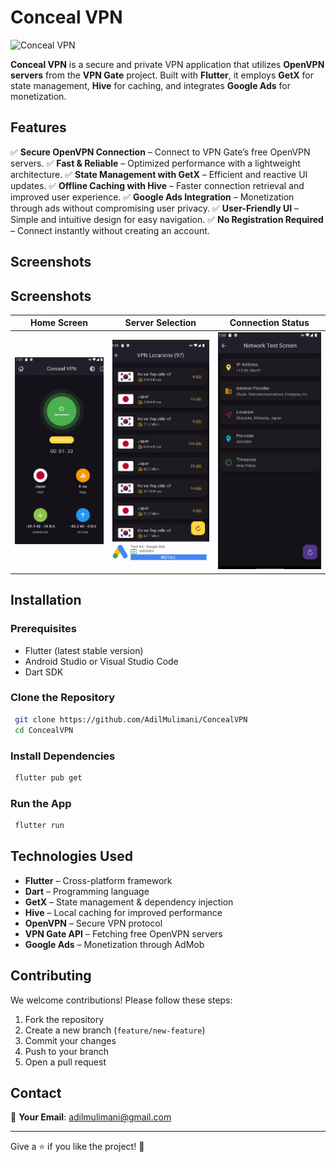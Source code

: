 # Conceal VPN

![Conceal VPN](https://your-image-url.com/banner.png)

**Conceal VPN** is a secure and private VPN application that utilizes **OpenVPN servers** from the **VPN Gate** project. Built with **Flutter**, it employs **GetX** for state management, **Hive** for caching, and integrates **Google Ads** for monetization.

## Features

✅ **Secure OpenVPN Connection** – Connect to VPN Gate’s free OpenVPN servers.
✅ **Fast & Reliable** – Optimized performance with a lightweight architecture.
✅ **State Management with GetX** – Efficient and reactive UI updates.
✅ **Offline Caching with Hive** – Faster connection retrieval and improved user experience.
✅ **Google Ads Integration** – Monetization through ads without compromising user privacy.
✅ **User-Friendly UI** – Simple and intuitive design for easy navigation.
✅ **No Registration Required** – Connect instantly without creating an account.

## Screenshots

## Screenshots

| Home Screen                                  | Server Selection                             | Connection Status                    |
|----------------------------------------------|----------------------------------------------|--------------------------------------|
| ![Home](assets/screenshots/vpnconnected.png) | ![Servers](assets/screenshots/locations.png) | ![Status](assets/screenshots/ip.png) |


## Installation

### Prerequisites
- Flutter (latest stable version)
- Android Studio or Visual Studio Code
- Dart SDK

### Clone the Repository
```sh
 git clone https://github.com/AdilMulimani/ConcealVPN
 cd ConcealVPN
```

### Install Dependencies
```sh
 flutter pub get
```

### Run the App
```sh
 flutter run
```

## Technologies Used
- **Flutter** – Cross-platform framework
- **Dart** – Programming language
- **GetX** – State management & dependency injection
- **Hive** – Local caching for improved performance
- **OpenVPN** – Secure VPN protocol
- **VPN Gate API** – Fetching free OpenVPN servers
- **Google Ads** – Monetization through AdMob

## Contributing
We welcome contributions! Please follow these steps:
1. Fork the repository
2. Create a new branch (`feature/new-feature`)
3. Commit your changes
4. Push to your branch
5. Open a pull request

## Contact
📧 **Your Email**: adilmulimani@gmail.com 


---

Give a ⭐ if you like the project! 🚀

